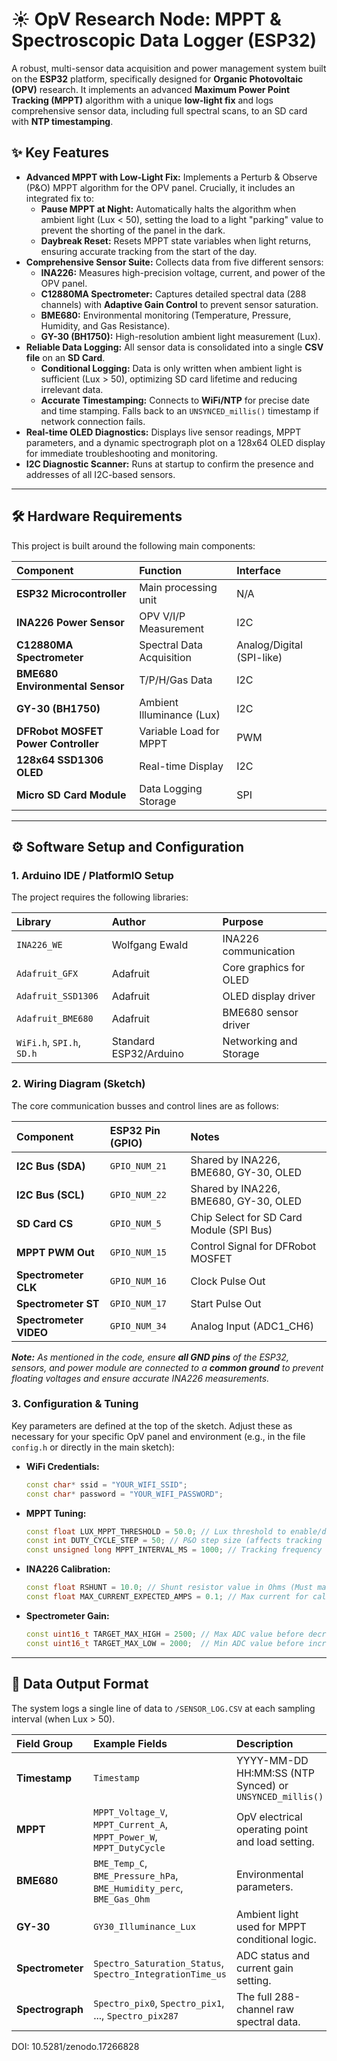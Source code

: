 # ☀️ OpV Research Node: MPPT & Spectroscopic Data Logger (ESP32)

A robust, multi-sensor data acquisition and power management system built on the **ESP32** platform, specifically designed for **Organic Photovoltaic (OPV)** research. It implements an advanced **Maximum Power Point Tracking (MPPT)** algorithm with a unique **low-light fix** and logs comprehensive sensor data, including full spectral scans, to an SD card with **NTP timestamping**.

## ✨ Key Features

* **Advanced MPPT with Low-Light Fix:** Implements a Perturb & Observe (P&O) MPPT algorithm for the OPV panel. Crucially, it includes an integrated fix to:
    * **Pause MPPT at Night:** Automatically halts the algorithm when ambient light (Lux < 50), setting the load to a light "parking" value to prevent the shorting of the panel in the dark.
    * **Daybreak Reset:** Resets MPPT state variables when light returns, ensuring accurate tracking from the start of the day.
* **Comprehensive Sensor Suite:** Collects data from five different sensors:
    * **INA226:** Measures high-precision voltage, current, and power of the OPV panel.
    * **C12880MA Spectrometer:** Captures detailed spectral data (288 channels) with **Adaptive Gain Control** to prevent sensor saturation.
    * **BME680:** Environmental monitoring (Temperature, Pressure, Humidity, and Gas Resistance).
    * **GY-30 (BH1750):** High-resolution ambient light measurement (Lux).
* **Reliable Data Logging:** All sensor data is consolidated into a single **CSV file** on an **SD Card**.
    * **Conditional Logging:** Data is only written when ambient light is sufficient (Lux > 50), optimizing SD card lifetime and reducing irrelevant data.
    * **Accurate Timestamping:** Connects to **WiFi/NTP** for precise date and time stamping. Falls back to an `UNSYNCED_millis()` timestamp if network connection fails.
* **Real-time OLED Diagnostics:** Displays live sensor readings, MPPT parameters, and a dynamic spectrograph plot on a 128x64 OLED display for immediate troubleshooting and monitoring.
* **I2C Diagnostic Scanner:** Runs at startup to confirm the presence and addresses of all I2C-based sensors.

---

## 🛠️ Hardware Requirements

This project is built around the following main components:

| Component | Function | Interface |
| :--- | :--- | :--- |
| **ESP32 Microcontroller** | Main processing unit | N/A |
| **INA226 Power Sensor** | OPV V/I/P Measurement | I2C |
| **C12880MA Spectrometer** | Spectral Data Acquisition | Analog/Digital (SPI-like) |
| **BME680 Environmental Sensor** | T/P/H/Gas Data | I2C |
| **GY-30 (BH1750)** | Ambient Illuminance (Lux) | I2C |
| **DFRobot MOSFET Power Controller** | Variable Load for MPPT | PWM |
| **128x64 SSD1306 OLED** | Real-time Display | I2C |
| **Micro SD Card Module** | Data Logging Storage | SPI |

---

## ⚙️ Software Setup and Configuration

### 1. Arduino IDE / PlatformIO Setup

The project requires the following libraries:

| Library | Author | Purpose |
| :--- | :--- | :--- |
| `INA226_WE` | Wolfgang Ewald | INA226 communication |
| `Adafruit_GFX` | Adafruit | Core graphics for OLED |
| `Adafruit_SSD1306` | Adafruit | OLED display driver |
| `Adafruit_BME680` | Adafruit | BME680 sensor driver |
| `WiFi.h`, `SPI.h`, `SD.h` | Standard ESP32/Arduino | Networking and Storage |

### 2. Wiring Diagram (Sketch)

The core communication busses and control lines are as follows:

| Component | ESP32 Pin (GPIO) | Notes |
| :--- | :--- | :--- |
| **I2C Bus (SDA)** | `GPIO_NUM_21` | Shared by INA226, BME680, GY-30, OLED |
| **I2C Bus (SCL)** | `GPIO_NUM_22` | Shared by INA226, BME680, GY-30, OLED |
| **SD Card CS** | `GPIO_NUM_5` | Chip Select for SD Card Module (SPI Bus) |
| **MPPT PWM Out** | `GPIO_NUM_15` | Control Signal for DFRobot MOSFET |
| **Spectrometer CLK** | `GPIO_NUM_16` | Clock Pulse Out |
| **Spectrometer ST** | `GPIO_NUM_17` | Start Pulse Out |
| **Spectrometer VIDEO** | `GPIO_NUM_34` | Analog Input (ADC1\_CH6) |

***Note:*** *As mentioned in the code, ensure **all GND pins** of the ESP32, sensors, and power module are connected to a **common ground** to prevent floating voltages and ensure accurate INA226 measurements.*

### 3. Configuration & Tuning

Key parameters are defined at the top of the sketch. Adjust these as necessary for your specific OpV panel and environment (e.g., in the file `config.h` or directly in the main sketch):

* **WiFi Credentials:**
    ```cpp
    const char* ssid = "YOUR_WIFI_SSID";
    const char* password = "YOUR_WIFI_PASSWORD";
    ```
* **MPPT Tuning:**
    ```cpp
    const float LUX_MPPT_THRESHOLD = 50.0; // Lux threshold to enable/disable MPPT
    const int DUTY_CYCLE_STEP = 50; // P&O step size (affects tracking speed)
    const unsigned long MPPT_INTERVAL_MS = 1000; // Tracking frequency
    ```
* **INA226 Calibration:**
    ```cpp
    const float RSHUNT = 10.0; // Shunt resistor value in Ohms (Must match your hardware)
    const float MAX_CURRENT_EXPECTED_AMPS = 0.1; // Max current for calibration range
    ```
* **Spectrometer Gain:**
    ```cpp
    const uint16_t TARGET_MAX_HIGH = 2500; // Max ADC value before decreasing integration time
    const uint16_t TARGET_MAX_LOW = 2000;  // Min ADC value before increasing integration time
    ```

---

## 💾 Data Output Format

The system logs a single line of data to `/SENSOR_LOG.CSV` at each sampling interval (when Lux > 50).

| Field Group | Example Fields | Description |
| :--- | :--- | :--- |
| **Timestamp** | `Timestamp` | YYYY-MM-DD HH:MM:SS (NTP Synced) or `UNSYNCED_millis()` |
| **MPPT** | `MPPT_Voltage_V`, `MPPT_Current_A`, `MPPT_Power_W`, `MPPT_DutyCycle` | OpV electrical operating point and load setting. |
| **BME680** | `BME_Temp_C`, `BME_Pressure_hPa`, `BME_Humidity_perc`, `BME_Gas_Ohm` | Environmental parameters. |
| **GY-30** | `GY30_Illuminance_Lux` | Ambient light used for MPPT conditional logic. |
| **Spectrometer** | `Spectro_Saturation_Status`, `Spectro_IntegrationTime_us` | ADC status and current gain setting. |
| **Spectrograph** | `Spectro_pix0`, `Spectro_pix1`, ..., `Spectro_pix287` | The full 288-channel raw spectral data. |

 DOI: 10.5281/zenodo.17266828



